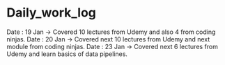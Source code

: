 # Daily_work_log

Date : 19 Jan -> Covered 10 lectures from Udemy and also 4 from coding ninjas.
Date : 20 Jan -> Covered next 10 lectures from Udemy and next module from coding ninjas.
Date : 23 Jan -> Covered next 6 lectures from Udemy and learn basics of data pipelines.
